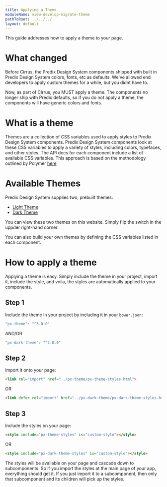 ```yaml
---
title: Applying a Theme
moduleName: view-develop-migrate-theme
pathToRoot: ../../../
layout: default
---
```


This guide addresses how to apply a theme to your page.

# What changed
Before Cirrus, the Predix Design System components shipped with built in Predix Design System colors, fonts, etc as defaults. We've allowed end developers to apply custom themes for a while, but you didnt have to.

Now, as part of Cirrus, you MUST apply a theme. The components no longer ship with Predix defaults, so if you do not apply a theme, the components will have generic colors and fonts.

<div class="halves guidelines">
  <catalog-picture title="chart-unthemed" img-src="/pages/develop/migrate/img/chart-unthemed" caption="Example of a chart unthemed">
  </catalog-picture>

  <catalog-picture title="chart-themed" img-src="/pages/develop/migrate/img/chart-themed" caption="Example of a chart with theming applied">
  </catalog-picture>
</div>
<div class="halves guidelines">
  <catalog-picture title="slider-unthemed" img-src="/pages/develop/migrate/img/slider-unthemed" caption="Example of slider unthemed">
  </catalog-picture>

  <catalog-picture title="slider-themed" img-src="/pages/develop/migrate/img/slider-themed" caption="Example of slider with theming applied">
  </catalog-picture>
</div>


# What is a theme
Themes are a collection of CSS variables used to apply styles to Predix Design System components. Predix Design System components look at these CSS variables to apply a variety of styles, including colors, typefaces, and other styles. The API docs for each component include a list of available CSS variables. This approach is based on the methodology outlined by Polymer [here](https://www.polymer-project.org/1.0/docs/devguide/styling.html#xscope-styling)

# Available Themes

Predix Design System supplies two, prebuilt themes:
* [Light Theme](https://github.com/PredixDev/px-theme)
* [Dark Theme](https://github.com/PredixDev/px-theme)

You can view these two themes on this website. Simply flip the switch in the uppder right-hand corner.

You can also build your own themes by defining the CSS variables listed in each component.

# How to apply a theme
Applying a theme is easy. Simply include the theme in your project, import it, include the style, and voila, the styles are automatically applied to your components.

## Step 1
Include the theme in your project by including it in your `bower.json`:
``` js
"px-theme": "^3.0.0"
```
AND/OR
``` js
"px-dark-theme": "^2.0.0"
```

## Step 2
Import it onto your page:
```html
<link rel="import" href="../px-theme/px-theme-styles.html">
```
OR
```html
<link defer rel="import" href="../px-dark-theme/px-dark-theme-styles.html">
```

## Step 3
Include the styles on your page:
```html
<style include="px-theme-styles" is="custom-style"></style>
```
OR
```html
<style include="px-dark-theme-styles" is="custom-style"></style>
```

The styles will be available on your page and cascade down to subcomponents. So if you import the styles at the main page of your app, everything should get it. If you just import it to a subcomponent, then only that subcomponent and its children will pick up the styles.
